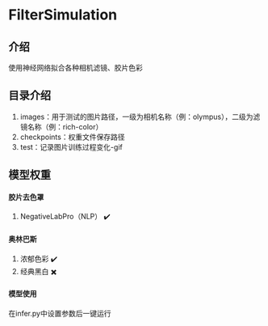 # FilterSimulation

## 介绍
使用神经网络拟合各种相机滤镜、胶片色彩

## 目录介绍
1. images：用于测试的图片路径，一级为相机名称（例：olympus），二级为滤镜名称（例：rich-color）
2. checkpoints：权重文件保存路径
3. test：记录图片训练过程变化-gif


## 模型权重
#### 胶片去色罩
1. NegativeLabPro（NLP） ✔️

#### 奥林巴斯
1. 浓郁色彩 ✔️
2. 经典黑白 ✖️


#### 模型使用
在infer.py中设置参数后一键运行
